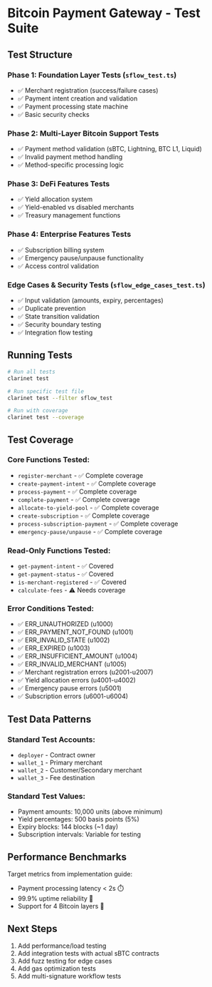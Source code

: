 # Bitcoin Payment Gateway - Test Suite

## Test Structure

### Phase 1: Foundation Layer Tests (`sflow_test.ts`)
- ✅ Merchant registration (success/failure cases)
- ✅ Payment intent creation and validation
- ✅ Payment processing state machine
- ✅ Basic security checks

### Phase 2: Multi-Layer Bitcoin Support Tests
- ✅ Payment method validation (sBTC, Lightning, BTC L1, Liquid)
- ✅ Invalid payment method handling
- ✅ Method-specific processing logic

### Phase 3: DeFi Features Tests
- ✅ Yield allocation system
- ✅ Yield-enabled vs disabled merchants
- ✅ Treasury management functions

### Phase 4: Enterprise Features Tests
- ✅ Subscription billing system
- ✅ Emergency pause/unpause functionality
- ✅ Access control validation

### Edge Cases & Security Tests (`sflow_edge_cases_test.ts`)
- ✅ Input validation (amounts, expiry, percentages)
- ✅ Duplicate prevention
- ✅ State transition validation
- ✅ Security boundary testing
- ✅ Integration flow testing

## Running Tests

```bash
# Run all tests
clarinet test

# Run specific test file
clarinet test --filter sflow_test

# Run with coverage
clarinet test --coverage
```

## Test Coverage

### Core Functions Tested:
- `register-merchant` - ✅ Complete coverage
- `create-payment-intent` - ✅ Complete coverage  
- `process-payment` - ✅ Complete coverage
- `complete-payment` - ✅ Complete coverage
- `allocate-to-yield-pool` - ✅ Complete coverage
- `create-subscription` - ✅ Complete coverage
- `process-subscription-payment` - ✅ Complete coverage
- `emergency-pause/unpause` - ✅ Complete coverage

### Read-Only Functions Tested:
- `get-payment-intent` - ✅ Covered
- `get-payment-status` - ✅ Covered
- `is-merchant-registered` - ✅ Covered
- `calculate-fees` - ⚠️ Needs coverage

### Error Conditions Tested:
- ✅ ERR_UNAUTHORIZED (u1000)
- ✅ ERR_PAYMENT_NOT_FOUND (u1001)
- ✅ ERR_INVALID_STATE (u1002)
- ✅ ERR_EXPIRED (u1003)
- ✅ ERR_INSUFFICIENT_AMOUNT (u1004)
- ✅ ERR_INVALID_MERCHANT (u1005)
- ✅ Merchant registration errors (u2001-u2007)
- ✅ Yield allocation errors (u4001-u4002)
- ✅ Emergency pause errors (u5001)
- ✅ Subscription errors (u6001-u6004)

## Test Data Patterns

### Standard Test Accounts:
- `deployer` - Contract owner
- `wallet_1` - Primary merchant
- `wallet_2` - Customer/Secondary merchant
- `wallet_3` - Fee destination

### Standard Test Values:
- Payment amounts: 10,000 units (above minimum)
- Yield percentages: 500 basis points (5%)
- Expiry blocks: 144 blocks (~1 day)
- Subscription intervals: Variable for testing

## Performance Benchmarks

Target metrics from implementation guide:
- Payment processing latency < 2s ⏱️
- 99.9% uptime reliability 🔄
- Support for 4 Bitcoin layers 🔗

## Next Steps

1. Add performance/load testing
2. Add integration tests with actual sBTC contracts
3. Add fuzz testing for edge cases
4. Add gas optimization tests
5. Add multi-signature workflow tests